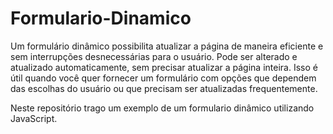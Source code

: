 # Formulario-Dinamico
Um formulário dinâmico possibilita atualizar a página de maneira eficiente e sem interrupções desnecessárias para o usuário. Pode ser alterado e atualizado automaticamente, sem precisar atualizar a página inteira. Isso é útil quando você quer fornecer um formulário com opções que dependem das escolhas do usuário ou que precisam ser atualizadas frequentemente.

Neste repositório trago um exemplo de um formulario dinâmico utilizando JavaScript.
